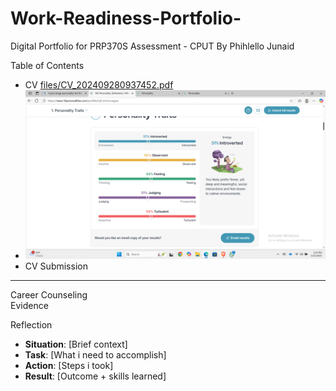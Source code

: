 # Work-Readiness-Portfolio-
Digital Portfolio for PRP370S Assessment - CPUT 
 By   Phihlello Junaid

Table of Contents  
  

 - CV [files/CV_202409280937452.pdf](CV_202409280937452.pdf)
 - <img src="/Screenshot%20(45).png" alt="My Results" width="500" />
 - CV Submission
 
---
Career Counseling  
Evidence  

Reflection 
- **Situation**: [Brief context]  
- **Task**: [What i need to accomplish]  
- **Action**: [Steps i took]  
- **Result**: [Outcome + skills learned]  
